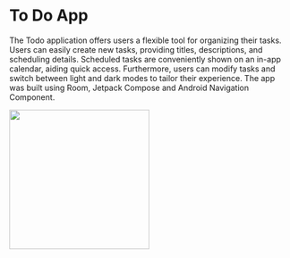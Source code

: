 # To Do App

The Todo application offers users a flexible tool for organizing their tasks. Users can easily create new tasks, providing titles, descriptions, and scheduling details. Scheduled tasks are conveniently shown on an in-app calendar, aiding quick access. Furthermore, users can modify tasks and switch between light and dark modes to tailor their experience.
The app was built using Room, Jetpack Compose and Android Navigation Component.

<img src="(https://github.com/mohamedyahiahassan/ToDoApp/assets/147698012/fa4c2802-e482-4beb-bb0e-c6997d539594)" width="250" />



